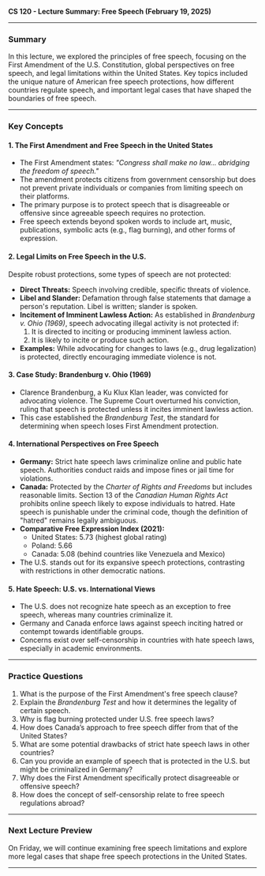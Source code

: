 **CS 120 - Lecture Summary: Free Speech (February 19, 2025)**

---

### **Summary**
In this lecture, we explored the principles of free speech, focusing on the First Amendment of the U.S. Constitution, global perspectives on free speech, and legal limitations within the United States. Key topics included the unique nature of American free speech protections, how different countries regulate speech, and important legal cases that have shaped the boundaries of free speech.

---

### **Key Concepts**

#### **1. The First Amendment and Free Speech in the United States**
- The First Amendment states: *"Congress shall make no law... abridging the freedom of speech."*
- The amendment protects citizens from government censorship but does not prevent private individuals or companies from limiting speech on their platforms.
- The primary purpose is to protect speech that is disagreeable or offensive since agreeable speech requires no protection.
- Free speech extends beyond spoken words to include art, music, publications, symbolic acts (e.g., flag burning), and other forms of expression.

#### **2. Legal Limits on Free Speech in the U.S.**
Despite robust protections, some types of speech are not protected:
- **Direct Threats:** Speech involving credible, specific threats of violence.
- **Libel and Slander:** Defamation through false statements that damage a person's reputation. Libel is written; slander is spoken.
- **Incitement of Imminent Lawless Action:** As established in *Brandenburg v. Ohio (1969)*, speech advocating illegal activity is not protected if:
    1. It is directed to inciting or producing imminent lawless action.
    2. It is likely to incite or produce such action.
- **Examples:** While advocating for changes to laws (e.g., drug legalization) is protected, directly encouraging immediate violence is not.

#### **3. Case Study: Brandenburg v. Ohio (1969)**
- Clarence Brandenburg, a Ku Klux Klan leader, was convicted for advocating violence. The Supreme Court overturned his conviction, ruling that speech is protected unless it incites imminent lawless action.
- This case established the *Brandenburg Test*, the standard for determining when speech loses First Amendment protection.

#### **4. International Perspectives on Free Speech**
- **Germany:** Strict hate speech laws criminalize online and public hate speech. Authorities conduct raids and impose fines or jail time for violations.
- **Canada:** Protected by the *Charter of Rights and Freedoms* but includes reasonable limits. Section 13 of the *Canadian Human Rights Act* prohibits online speech likely to expose individuals to hatred. Hate speech is punishable under the criminal code, though the definition of "hatred" remains legally ambiguous.
- **Comparative Free Expression Index (2021):**
    - United States: 5.73 (highest global rating)
    - Poland: 5.66
    - Canada: 5.08 (behind countries like Venezuela and Mexico)
- The U.S. stands out for its expansive speech protections, contrasting with restrictions in other democratic nations.

#### **5. Hate Speech: U.S. vs. International Views**
- The U.S. does not recognize hate speech as an exception to free speech, whereas many countries criminalize it.
- Germany and Canada enforce laws against speech inciting hatred or contempt towards identifiable groups.
- Concerns exist over self-censorship in countries with hate speech laws, especially in academic environments.

---

### **Practice Questions**
1. What is the purpose of the First Amendment's free speech clause?
2. Explain the *Brandenburg Test* and how it determines the legality of certain speech.
3. Why is flag burning protected under U.S. free speech laws?
4. How does Canada’s approach to free speech differ from that of the United States?
5. What are some potential drawbacks of strict hate speech laws in other countries?
6. Can you provide an example of speech that is protected in the U.S. but might be criminalized in Germany?
7. Why does the First Amendment specifically protect disagreeable or offensive speech?
8. How does the concept of self-censorship relate to free speech regulations abroad?

---

### **Next Lecture Preview**
On Friday, we will continue examining free speech limitations and explore more legal cases that shape free speech protections in the United States.

---


